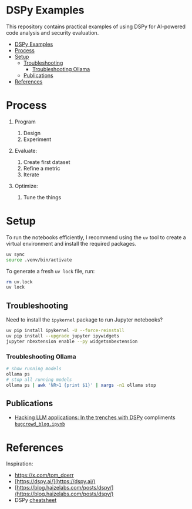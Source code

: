 # DSPy Examples

This repository contains practical examples of using DSPy for AI-powered code analysis and security evaluation.

- [DSPy Examples](#dspy-examples)
- [Process](#process)
- [Setup](#setup)
  - [Troubleshooting](#troubleshooting)
    - [Troubleshooting Ollama](#troubleshooting-ollama)
  - [Publications](#publications)
- [References](#references)

# Process

1. Program

   1. Design
   2. Experiment

2. Evaluate:

   1. Create first dataset
   2. Refine a metric
   3. Iterate

3. Optimize:
   1. Tune the things

# Setup

To run the notebooks efficiently, I recommend using the `uv` tool to create a virtual environment and install the required packages.

```bash
uv sync
source .venv/bin/activate
```

To generate a fresh `uv lock` file, run:

```bash
rm uv.lock
uv lock
```

## Troubleshooting

Need to install the `ipykernel` package to run Jupyter notebooks?

```bash
uv pip install ipykernel -U --force-reinstall
uv pip install --upgrade jupyter ipywidgets
jupyter nbextension enable --py widgetsnbextension
```

### Troubleshooting Ollama

```bash
# show running models
ollama ps
# stop all running models
ollama ps | awk 'NR>1 {print $1}' | xargs -n1 ollama stop
```

## Publications

- [Hacking LLM applications: In the trenches with DSPy](https://www.bugcrowd.com/blog/hacking-llm-applications-in-the-trenches-with-dspy/) compliments [`bugcrowd_blog.ipynb`](./dspy_examples/bugcrowd_blog.ipynb)

# References

Inspiration:
  - https://x.com/tom_doerr
  - [https://dspy.ai/](https://dspy.ai/)
  - [https://blog.haizelabs.com/posts/dspy/](https://blog.haizelabs.com/posts/dspy/)
  - DSPy [cheatsheet](https://dspy.ai/cheatsheet)